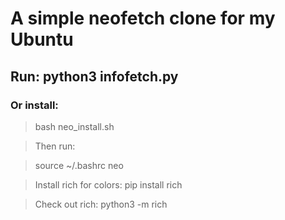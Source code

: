 # A simple neofetch clone for my Ubuntu 

## Run: python3 infofetch.py

### Or install:
>bash neo_install.sh

>Then run: 

>source ~/.bashrc
>neo

>Install rich for colors:
>pip install rich 

>Check out rich:
>python3 -m rich
